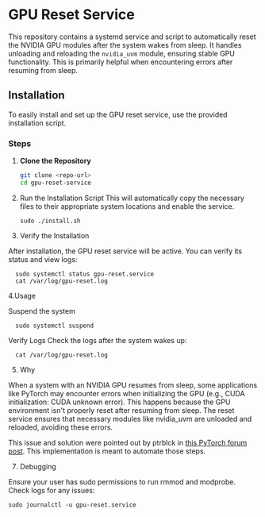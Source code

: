 # GPU Reset Service

This repository contains a systemd service and script to automatically reset the NVIDIA GPU modules after the system wakes from sleep. It handles unloading and reloading the `nvidia_uvm` module, ensuring stable GPU functionality. This is primarily helpful when encountering errors after resuming from sleep.

## Installation

To easily install and set up the GPU reset service, use the provided installation script.

### Steps

1. **Clone the Repository**
   ```bash
   git clone <repo-url>
   cd gpu-reset-service

2. Run the Installation Script This will automatically copy the necessary files to their appropriate system locations and enable the service.

       sudo ./install.sh

3. Verify the Installation

  After installation, the GPU reset service will be active. You can verify its status and view logs:

      sudo systemctl status gpu-reset.service
      cat /var/log/gpu-reset.log

4.Usage

  Suspend the system

      sudo systemctl suspend

  Verify Logs Check the logs after the system wakes up:

      cat /var/log/gpu-reset.log

5. Why

  When a system with an NVIDIA GPU resumes from sleep, some applications like PyTorch may encounter errors when initializing the GPU (e.g., CUDA initialization: CUDA unknown error). This happens because the GPU environment isn't properly reset after resuming from sleep. The reset service ensures that necessary modules like nvidia_uvm are unloaded and reloaded, avoiding these errors.

  This issue and solution were pointed out by ptrblck in [this PyTorch forum post](https://discuss.pytorch.org/t/userwarning-cuda-initialization-cuda-unknown-error-this-may-be-due-to-an-incorrectly-set-up-environment-e-g-changing-env-variable-cuda-visible-devices-after-program-start-setting-the-available-devices-to-be-zero/129335/13). This implementation is meant to automate those steps.

7. Debugging

  Ensure your user has sudo permissions to run rmmod and modprobe.
  Check logs for any issues:

    sudo journalctl -u gpu-reset.service
